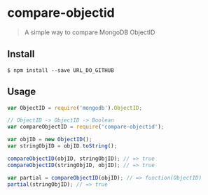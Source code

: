 # compare-objectid

> A simple way to compare MongoDB ObjectID

## Install

```
$ npm install --save URL_DO_GITHUB
```


## Usage

```js
var ObjectID = require('mongodb').ObjectID;

// ObjectID -> ObjectID -> Boolean
var compareObjectID = require('compare-objectid');

var objID = new ObjectID();
var stringObjID = objID.toString();

compareObjectID(objID, stringObjID); // => true
compareObjectID(stringObjID, objID); // => true

var partial = compareObjectID(objID); // => function(ObjectID)
partial(stringObjID); // => true
```
